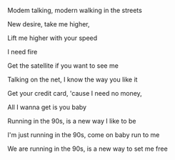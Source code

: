 Modem talking, modern walking in the streets

New desire, take me higher,

Lift me higher with your speed

I need fire

Get the satellite if you want to see me

Talking on the net, I know the way you like it

Get your credit card, 'cause I need no money,

All I wanna get is you baby

Running in the 90s, is a new way I like to be

I'm just running in the 90s, come on baby run to me

We are running in the 90s, is a new way to set me free
